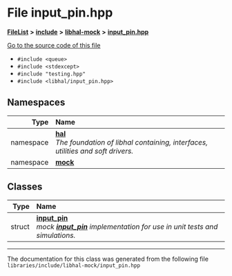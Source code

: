 

# File input\_pin.hpp



[**FileList**](files.md) **>** [**include**](dir_cba0faac6e93618a6e2539705915bd70.md) **>** [**libhal-mock**](dir_24679974995b72317f1fb09ac5dd2fb9.md) **>** [**input\_pin.hpp**](libhal-mock_2input__pin_8hpp.md)

[Go to the source code of this file](libhal-mock_2input__pin_8hpp_source.md)



* `#include <queue>`
* `#include <stdexcept>`
* `#include "testing.hpp"`
* `#include <libhal/input_pin.hpp>`













## Namespaces

| Type | Name |
| ---: | :--- |
| namespace | [**hal**](namespacehal.md) <br>_The foundation of libhal containing, interfaces, utilities and soft drivers._  |
| namespace | [**mock**](namespacehal_1_1mock.md) <br> |


## Classes

| Type | Name |
| ---: | :--- |
| struct | [**input\_pin**](structhal_1_1mock_1_1input__pin.md) <br>_mock_ [_**input\_pin**_](structhal_1_1mock_1_1input__pin.md) _implementation for use in unit tests and simulations._ |



















































------------------------------
The documentation for this class was generated from the following file `libraries/include/libhal-mock/input_pin.hpp`

